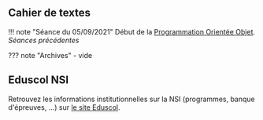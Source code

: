 
## Cahier de textes

!!! note "Séance du 05/09/2021"
    Début de la [Programmation Orientée Objet](../T2_Programmation/2.1_Programmation_Orientee_Objet/cours/).
*Séances précédentes*

??? note "Archives"
    - vide



## Eduscol NSI 

Retrouvez les informations institutionnelles sur la NSI (programmes, banque d'épreuves, ...) sur [le site Eduscol](https://eduscol.education.fr/2068/programmes-et-ressources-en-numerique-et-sciences-informatiques-voie-g).
 
